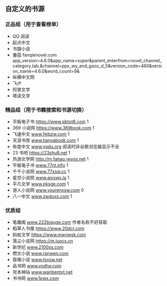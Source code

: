 ## 自定义的书源

### 正品组（用于查看榜单）

- QQ 阅读
- 起点中文
- 书旗小说
- 番茄 fanqienovel.com app_version=4.6.0&app_name=super&parent_enterfrom=novel_channel_category.tab.&channel=ppx_wy_and_gaox_d_5&version_code=460&version_name=4.6.0&word_count=9&
- 纵横中文网
- 飞卢
- 阿里文学
- 塔读文学

### 精品组（用于书籍搜索和书源切换）

- 平板电子书 https://www.pbtxt8.com 1
- 369 小说网 https://www.369book.com 1
- 飞速中文 www.feibzw.com 1
- 天涯书库 www.tianyabook.com 1
- 有度中文 www.yodu.org 阅读时非谷歌浏览器显示不全
- 23 书吧 https://23shu8.net 1
- 热游文学网 http://m.fahao.reyoo.net 1
- 平板电子书 www.77nt.info 1
- 千千小说网 www.77xsw.cc 1
- 星空小说网 www.aixswx.la 1
- 平凡文学 www.pksge.com 1
- 游人小说网 www.yourenxsw.com 0
- 八一中文 www.zwduxs.com 1

### 优质组

- 笔趣阁 www.222biquge.com 作者名称不好获取
- 稻草人书屋 https://www.20dcr.com
- 蚂蚁文学 https://www.mayiwsk.com
- 落尘小说网 https://m.luocs.cn
- 新世纪 www.2100xs.com
- 燃文小说 www.ranwen.com
- 吞噬小说 www.tsxsw.net
- 品书网 www.vodtw.com
- 完本神站 www.wanbentxt.net
- 书书网 www.1pwx.com
